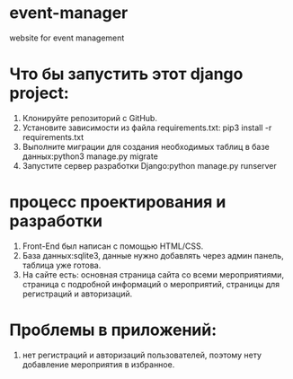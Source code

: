 # event-manager
website for event management 

# Что бы запустить этот django project:
1. Клонируйте репозиторий с GitHub.
2. Установите зависимости из файла requirements.txt: pip3 install -r requirements.txt
3. Выполните миграции для создания необходимых таблиц в базе данных:python3 manage.py migrate
4. Запустите сервер разработки Django:python manage.py runserver

# процесс проектирования и разработки

1. Front-End был написан c помощью HTML/CSS.
2. База данных:sqlite3, данные нужно добавлять через админ панель, таблица уже готова.
3. На сайте есть: основная страница сайта со всеми мероприятиями, страница с подробной информаций о мероприятий, страницы для регистраций и авторизаций.

# Проблемы в приложений:
1. нет регистраций и авторизаций пользователей, поэтому нету добавление мероприятия в избранное.